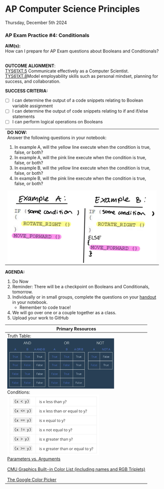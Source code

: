 # AP Computer Science Principles
Thursday, December 5th 2024

### AP Exam Practice #4: Conditionals

**AIM(s):** <br>
How can I prepare for AP Exam questions about Booleans and Conditionals?<br><br>

**OUTCOME ALIGNMENT**:<br> 
<ins>TYS61XT.5</ins> Communicate effectively as a Computer Scientist.<br> 
<ins>TYS61XT.8</ins>Model employability skills such as personal mindset, planning for success, and collaboration. <br>

**SUCCESS CRITERIA:**
- [ ] I can determine the output of a code snippets relating to Boolean variable assignment
- [ ] I can determine the output of code snippets relating to if and if/else statements
- [ ] I can perform logical operations on Booleans

<table>
  <tr>
    <td>
      <b>DO NOW:</b><br>
      Answer the following questions in your notebook:<br> 
      <ol>
        <li>In example A, will the yellow line execute when the condition is true, false, or both?</li>
        <li>In example A, will the pink line execute when the condition is true, false, or both?</li>
        <li>In example B, will the yellow line execute when the condition is true, false, or both?</li>
        <li>In example B, will the pink line execute when the condition is true, false, or both?</li>
      </ol>
      <img src="https://github.com/MrJSwotinsky/AP_Computer_Science_Principles/blob/main/Resources/2024_12_5_Do_Now.jpeg" size="300px"> <br>
    </td>
  </tr>
</table>

**AGENDA:**
1. Do Now
2. Reminder: There will be a checkpoint on Booleans and Conditionals, tomorrow.
3. Individually or in small groups, complete the questions on your [handout](https://github.com/MrJSwotinsky/AP_Computer_Science_Principles/blob/main/Resources/Dec%205%20Classwork.pdf) in your notebook.
   - Remember to code trace!
4. We will go over one or a couple together as a class.
5. Upload your work to GitHub
     

|Primary Resources|
|---|
|Truth Table: <br><img src="https://github.com/MrJSwotinsky/AP_Computer_Science_Principles/blob/main/Resources/Truth_table.png" width="350px"><br>Conditions:<br><img src="https://github.com/MrJSwotinsky/AP_Computer_Science_Principles/blob/main/Resources/Conditions.png" width="300px"><br>[Parameters vs. Arguments](https://github.com/MrJSwotinsky/AP_Computer_Science_Principles/tree/main/Resources)<br><br>[CMU Graphics Built-in Color List (including names and RGB Triplets)](https://academy.cs.cmu.edu/docs/builtInColors)<br><br>[The Google Color Picker](https://www.google.com/search?q=google+color+picker&sca_esv=808cf4c753ad636e&rlz=1C1CHBF_enUS904US904&sxsrf=ADLYWILLYFkuoNVAlQnxJdNxPVMnA-AelA%3A1729365379453&ei=gwUUZ52pG5al5NoPhLWrkAE&ved=0ahUKEwjd9oOJlJuJAxWWElkFHYTaChIQ4dUDCBA&uact=5&oq=google+color+picker&gs_lp=Egxnd3Mtd2l6LXNlcnAiE2dvb2dsZSBjb2xvciBwaWNrZXIyChAAGLADGNYEGEcyChAAGLADGNYEGEcyChAAGLADGNYEGEcyChAAGLADGNYEGEcyChAAGLADGNYEGEcyChAAGLADGNYEGEcyChAAGLADGNYEGEcyChAAGLADGNYEGEcyDRAAGIAEGLADGEMYigUyDRAAGIAEGLADGEMYigVI6h9QiRBYsR1wAXgBkAEAmAFToAGfAqoBATS4AQPIAQD4AQGYAgWgAtQCwgIKECMYgAQYJxiKBcICCxAAGIAEGJECGIoFwgIFEAAYgATCAgcQIxiwAhgnwgIHEAAYgAQYDZgDAOIDBRIBMSBAiAYBkAYKkgcBNaAHkB0&sclient=gws-wiz-serp)|

